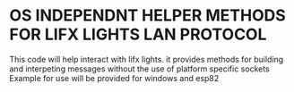 # OS INDEPENDNT HELPER METHODS FOR LIFX LIGHTS LAN PROTOCOL

This code will help interact with lifx lights. it provides methods for building and interpeting messages without the use of platform specific sockets
Example for use will be provided for windows and esp82

